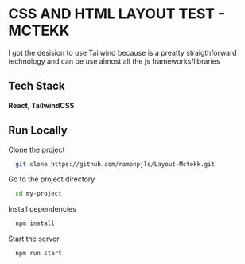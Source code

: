 # CSS AND HTML LAYOUT TEST - MCTEKK

I got the desision to use Tailwind because is a preatty straigthforward technology and can be use almost all the js frameworks/libraries

## Tech Stack

**React, TailwindCSS**

## Run Locally

Clone the project

```bash
  git clone https://github.com/ramonpjls/Layout-Mctekk.git
```

Go to the project directory

```bash
  cd my-project
```

Install dependencies

```bash
  npm install
```

Start the server

```bash
  npm run start
```
